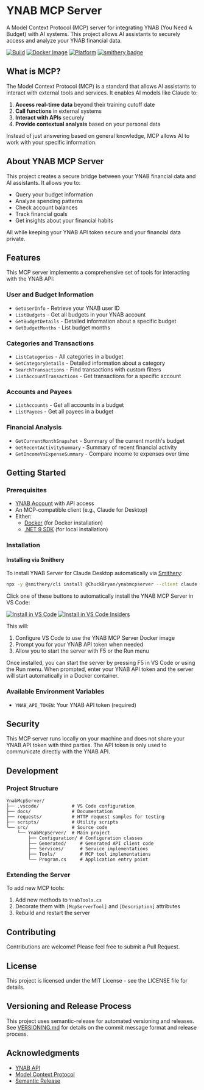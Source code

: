 # YNAB MCP Server

A Model Context Protocol (MCP) server for integrating YNAB (You Need A Budget) with AI systems. This project allows AI assistants to securely access and analyze your YNAB financial data.

[![Build](https://github.com/ChuckBryan/ynabmcpserver/actions/workflows/build.yml/badge.svg)](https://github.com/ChuckBryan/ynabmcpserver/actions/workflows/build.yml)
[![Docker Image](https://img.shields.io/docker/v/swampyfox/ynabmcp?label=docker&sort=semver&style=flat-square)](https://hub.docker.com/r/swampyfox/ynabmcp)
[![Platform](https://img.shields.io/badge/platform-linux%2Famd64%20%7C%20linux%2Farm64-lightgrey?style=flat-square)](https://hub.docker.com/r/swampyfox/ynabmcp/tags)
[![smithery badge](https://smithery.ai/badge/@ChuckBryan/ynabmcpserver)](https://smithery.ai/server/@ChuckBryan/ynabmcpserver)

## What is MCP?

The Model Context Protocol (MCP) is a standard that allows AI assistants to interact with external tools and services. It enables AI models like Claude to:

1. **Access real-time data** beyond their training cutoff date
2. **Call functions** in external systems
3. **Interact with APIs** securely
4. **Provide contextual analysis** based on your personal data

Instead of just answering based on general knowledge, MCP allows AI to work with your specific information.

## About YNAB MCP Server

This project creates a secure bridge between your YNAB financial data and AI assistants. It allows you to:

- Query your budget information
- Analyze spending patterns
- Check account balances
- Track financial goals
- Get insights about your financial habits

All while keeping your YNAB API token secure and your financial data private.

## Features

This MCP server implements a comprehensive set of tools for interacting with the YNAB API:

### User and Budget Information

- `GetUserInfo` - Retrieve your YNAB user ID
- `ListBudgets` - Get all budgets in your YNAB account
- `GetBudgetDetails` - Detailed information about a specific budget
- `GetBudgetMonths` - List budget months

### Categories and Transactions

- `ListCategories` - All categories in a budget
- `GetCategoryDetails` - Detailed information about a category
- `SearchTransactions` - Find transactions with custom filters
- `ListAccountTransactions` - Get transactions for a specific account

### Accounts and Payees

- `ListAccounts` - Get all accounts in a budget
- `ListPayees` - Get all payees in a budget

### Financial Analysis

- `GetCurrentMonthSnapshot` - Summary of the current month's budget
- `GetRecentActivitySummary` - Summary of recent financial activity
- `GetIncomeVsExpenseSummary` - Compare income to expenses over time

## Getting Started

### Prerequisites

- [YNAB Account](https://www.youneedabudget.com/) with API access
- An MCP-compatible client (e.g., Claude for Desktop)
- Either:
  - [Docker](https://www.docker.com/products/docker-desktop/) (for Docker installation)
  - [.NET 9 SDK](https://dotnet.microsoft.com/download/dotnet/9.0) (for local installation)

### Installation

#### Installing via Smithery

To install YNAB Server for Claude Desktop automatically via [Smithery](https://smithery.ai/server/@ChuckBryan/ynabmcpserver):

```bash
npx -y @smithery/cli install @ChuckBryan/ynabmcpserver --client claude
```

Click one of these buttons to automatically install the YNAB MCP Server in VS Code:

[![Install in VS Code](https://img.shields.io/badge/Install%20in-VS%20Code-007ACC?style=flat-square&logo=visualstudiocode)](vscode://ms-vscode.mcp/install?url=https://raw.githubusercontent.com/ChuckBryan/ynabmcpserver/main/mcp-manifest.json)
[![Install in VS Code Insiders](https://img.shields.io/badge/Install%20in-VS%20Code%20Insiders-3EA055?style=flat-square&logo=visualstudiocode)](vscode-insiders://ms-vscode.mcp/install?url=https://raw.githubusercontent.com/ChuckBryan/ynabmcpserver/main/mcp-manifest.json)

This will:

1. Configure VS Code to use the YNAB MCP Server Docker image
2. Prompt you for your YNAB API token when needed
3. Allow you to start the server with F5 or the Run menu

Once installed, you can start the server by pressing F5 in VS Code or using the Run menu. When prompted, enter your YNAB API token and the server will start automatically in a Docker container.

### Available Environment Variables

- `YNAB_API_TOKEN`: Your YNAB API token (required)

## Security

This MCP server runs locally on your machine and does not share your YNAB API token with third parties. The API token is only used to communicate directly with the YNAB API.

## Development

### Project Structure

```
YnabMcpServer/
├── .vscode/            # VS Code configuration
├── docs/               # Documentation
├── requests/           # HTTP request samples for testing
├── scripts/            # Utility scripts
└── src/                # Source code
    └── YnabMcpServer/  # Main project
        ├── Configuration/ # Configuration classes
        ├── Generated/     # Generated API client code
        ├── Services/      # Service implementations
        ├── Tools/         # MCP tool implementations
        └── Program.cs     # Application entry point
```

### Extending the Server

To add new MCP tools:

1. Add new methods to `YnabTools.cs`
2. Decorate them with `[McpServerTool]` and `[Description]` attributes
3. Rebuild and restart the server

## Contributing

Contributions are welcome! Please feel free to submit a Pull Request.

## License

This project is licensed under the MIT License - see the LICENSE file for details.

## Versioning and Release Process

This project uses semantic-release for automated versioning and releases. See [VERSIONING.md](VERSIONING.md) for details on the commit message format and release process.

## Acknowledgments

- [YNAB API](https://api.youneedabudget.com/)
- [Model Context Protocol](https://modelcontextprotocol.github.io/)
- [Semantic Release](https://github.com/semantic-release/semantic-release)

